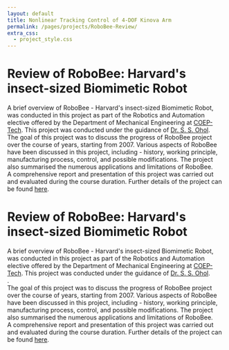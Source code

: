 ```yaml
---
layout: default
title: Nonlinear Tracking Control of 4-DOF Kinova Arm
permalink: /pages/projects/RoboBee-Review/
extra_css:
  - project_style.css
---
```


<!-- paste the body from RoboBee-Review.html here -->
<div class="content_desktop">
    <div class="projects">
        <h1>Review of RoboBee: Harvard's insect-sized Biomimetic Robot</h1>
        <p>
            A brief overview of RoboBee - Harvard's insect-sized Biomimetic Robot, was conducted in this project as part of the Robotics and Automation elective
            offered by the Department of Mechanical Engineering at <a href="https://www.coep.org.in/">COEP-Tech</a>. This project was conducted under the guidance of 
            <a href="https://scholar.google.co.in/citations?user=sh2ecQwAAAAJ&hl=en&oi=ao">Dr. S. S. Ohol</a>.<br>
            The goal of this project was to discuss the progress of RoboBee project over the course of years, starting from 2007. Various aspects of RoboBee have been discussed
            in this project, including - history, working principle, manufacturing process, control, and possible modifications. The project also summarised the numerous applications
            and limitations of RoboBee.<br>
            A comprehensive report and presentation of this project was carried out and evaluated during the course duration. Further details of the project can be found <a href="https://www.researchgate.net/publication/357554403_RoboBee_-_Harvard's_insect-sized_Biomimetic_Robot">here</a>.
        </p>
    </div>
    <!-- <div class="project-photo">
        <img src="assets/RoboBee-Review.jpg">
    </div> -->
</div>
<!-- Page content for mobile-->
<div class="content_mobile">
    <div class="projects_mobile">
        <h1>Review of RoboBee: Harvard's insect-sized Biomimetic Robot</h1>
        <p>
            A brief overview of RoboBee - Harvard's insect-sized Biomimetic Robot, was conducted in this project as part of the Robotics and Automation elective
            offered by the Department of Mechanical Engineering at <a href="https://www.coep.org.in/">COEP-Tech</a>. This project was conducted under the guidance of 
            <a href="https://scholar.google.co.in/citations?user=sh2ecQwAAAAJ&hl=en&oi=ao">Dr. S. S. Ohol</a>.<br>.<br>
            The goal of this project was to discuss the progress of RoboBee project over the course of years, starting from 2007. Various aspects of RoboBee have been discussed
            in this project, including - history, working principle, manufacturing process, control, and possible modifications. The project also summarised the numerous applications
            and limitations of RoboBee.<br>
            A comprehensive report and presentation of this project was carried out and evaluated during the course duration. Further details of the project can be found <a href="https://www.researchgate.net/publication/357554403_RoboBee_-_Harvard's_insect-sized_Biomimetic_Robot">here</a>.
        </p>
    </div>
    <!-- <div class="project-photo">
        <img src="assets/RoboBee-Review.jpg">
    </div> -->
</div>
